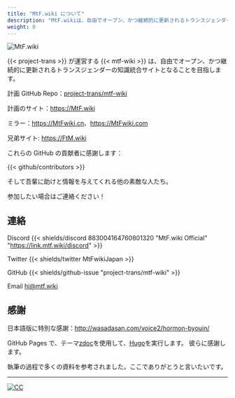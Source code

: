 ```yaml
---
title: "MtF.wiki について"
description: "MtF.wikiは、自由でオープン、かつ継続的に更新されるトランスジェンダーの知識統合サイトとなることを目指します。"
weight: 0
---
```


<link rel="stylesheet" href="https://cdn.jsdelivr.net/npm/bootstrap-icons@1.5.0/font/bootstrap-icons.css">

<img src="/new/mtf-wiki-long.svg" style="background-color:none;border:none;" alt="MtF.wiki"/>

{{< project-trans >}} が運営する {{< mtf-wiki >}} は、自由でオープン、かつ継続的に更新されるトランスジェンダーの知識統合サイトとなることを目指します。

計画 <i class="bi bi-github" aria-label="GitHub"></i> GitHub Repo：[project-trans/mtf-wiki](https://github.com/project-trans/MtF-wiki)

<i class="bi bi-link-45deg" aria-label="Website"></i> 計画のサイト：<https://MtF.wiki>

<i class="bi bi-link-45deg" aria-label="Website"></i> ミラー：<https://MtFwiki.cn>、<https://MtFwiki.com>

兄弟サイト: <https://FtM.wiki>

これらの GitHub の貢献者に感謝します：

{{< github/contributors >}}

そして吾輩に助けと情報を与えてくれる他の素敵な人たち。

参加したい場合はご連絡ください！
## 連絡

Discord {{< shields/discord 883004164760801320 "MtF.wiki Official" "https://link.mtf.wiki/discord" >}}

Twitter {{< shields/twitter MtFwikiJapan >}}

GitHub {{< shields/github-issue "project-trans/mtf-wiki" >}}

Email <hi@mtf.wiki>

## 感謝

日本語版に特別な感謝：<http://wasadasan.com/voice2/hormon-byouin/>

GitHub Pages で、テーマ[zdoc][zdoc-url]を使用して、[Hugo][hugo-url]を実行します。 彼らに感謝します。

執筆の過程で多くの資料を参考されました。ここでありがとうと言いたいです。

---

[![CC](https://i.creativecommons.org/l/by-sa/4.0/88x31.png)](https://creativecommons.org/licenses/by-sa/4.0)

[hugo-url]: https://github.com/gohugoio/hugo
[zdoc-url]: https://github.com/zzossig/hugo-theme-zdoc
